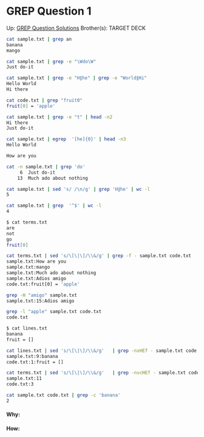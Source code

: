 # GREP Question 1

Up: [GREP Question Solutions](grep_question_solutions)
Brother(s):
TARGET DECK

```bash
cat sample.txt | grep an
banana
mango
```

```sh
cat sample.txt | grep -e "\Wdo\W"
Just do-it
```

```bash
cat sample.txt | grep -e "H∥he" | grep -e "World∥Hi"
Hello World
Hi there
```

```bash
cat code.txt | grep "fruit0"
fruit[0] = 'apple'
```

```bash
cat sample.txt | grep -e "t" | head -n2
Hi there
Just do-it
```

```bash
cat sample.txt | egrep  '[he]{0}' | head -n3
Hello World

How are you
```

```bash
cat -n sample.txt | grep 'do'
     6  Just do-it
    13  Much ado about nothing
```

```bash
cat sample.txt | sed 's/ /\n/g' | grep 'H∥he' | wc -l
5
```

```bash
cat sample.txt | grep  '^$' | wc -l
4
```

```bash
$ cat terms.txt
are
not
go
fruit[0]

cat terms.txt | sed 's/\[\|\]/\\&/g' | grep -f - sample.txt code.txt
sample.txt:How are you
sample.txt:mango
sample.txt:Much ado about nothing
sample.txt:Adios amigo
code.txt:fruit[0] = 'apple'
```

```bash
grep -H "amigo" sample.txt
sample.txt:15:Adios amigo
```

```bash
grep -l "apple" sample.txt code.txt
code.txt
```

```bash
$ cat lines.txt
banana
fruit = []

cat lines.txt | sed 's/\[\|\]/\\&/g'   | grep -nxHEf - sample.txt code.txt
sample.txt:9:banana
code.txt:1:fruit = []
```

```bash
cat terms.txt | sed 's/\[\|\]/\\&/g'   | grep -nvcHEf - sample.txt code.txt
sample.txt:11
code.txt:3
```


```bash
cat sample.txt code.txt | grep -c 'banana'
2
```







#### Why:
#### How:









